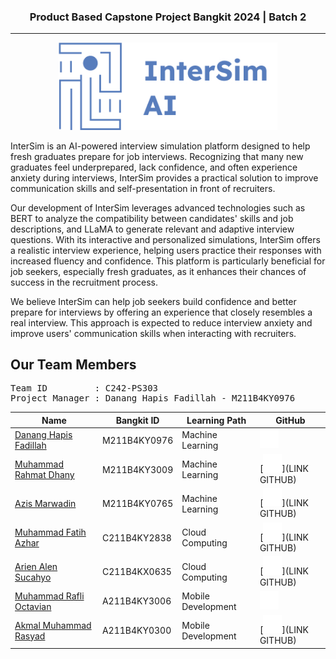 <h3 align="center">Product Based Capstone Project Bangkit 2024 | Batch 2</h3>
<hr>
<p align="center">
    <img src="assets/logo.jpg" alt="tanampintar-logo" width="350px" >
</p>

<p>
    InterSim is an AI-powered interview simulation platform designed to help fresh graduates prepare for job interviews. Recognizing that many new graduates feel underprepared, lack confidence, and often experience anxiety during interviews, InterSim provides a practical solution to improve communication skills and self-presentation in front of recruiters.
</p>
<p>
    Our development of InterSim leverages advanced technologies such as BERT to analyze the compatibility between candidates' skills and job descriptions, and LLaMA to generate relevant and adaptive interview questions. With its interactive and personalized simulations, InterSim offers a realistic interview experience, helping users practice their responses with increased fluency and confidence. This platform is particularly beneficial for job seekers, especially fresh graduates, as it enhances their chances of success in the recruitment process.
</p>
<p>
    We believe InterSim can help job seekers build confidence and better prepare for interviews by offering an experience that closely resembles a real interview. This approach is expected to reduce interview anxiety and improve users' communication skills when interacting with recruiters.
</p>

## Our Team Members

<pre>
Team ID         : C242-PS303
Project Manager : Danang Hapis Fadillah - M211B4KY0976
</pre>

| Name                                                                                      | Bangkit ID   | Learning Path      | GitHub                                                                                  |
| ----------------------------------------------------------------------------------------- | ------------ | ------------------ | --------------------------------------------------------------------------------------- |
| [Danang Hapis Fadillah](https://www.linkedin.com/in/danang-hapis-fadillah-682878202/)     | M211B4KY0976 | Machine Learning   | [<img src="assets/github.png" alt="github-logo" width="30px">](https://github.com/n0yy) |
| [Muhammad Rahmat Dhany](https://www.linkedin.com/in/dhanymuhammad08/)                     | M211B4KY3009 | Machine Learning   | [<img src="assets/github.png" alt="github-logo" width="30px">](LINK GITHUB)             |
| [Azis Marwadin](https://www.linkedin.com/in/azis-marwadin-5189442a0/)                     | M211B4KY0765 | Machine Learning   | [<img src="assets/github.png" alt="github-logo" width="30px">](LINK GITHUB)             |
| [Muhammad Fatih Azhar]()                                                                  | C211B4KY2838 | Cloud Computing    | [<img src="assets/github.png" alt="github-logo" width="30px">](LINK GITHUB)             |
| [Arien Alen Sucahyo](https://www.linkedin.com/in/arien-alen-58b482330/)                   | C211B4KX0635 | Cloud Computing    | [<img src="assets/github.png" alt="github-logo" width="30px">](LINK GITHUB)             |
| [Muhammad Rafli Octavian](https://www.linkedin.com/in/muhammad-rafli-octavian-8b3055231/) | A211B4KY3006 | Mobile Development | [<img src="assets/github.png" alt="github-logo" width="30px">](ttps://github.com/taoc6ix)|
| [Akmal Muhammad Rasyad](https://www.linkedin.com/in/akmalmrasyad/)                        | A211B4KY0300 | Mobile Development | [<img src="assets/github.png" alt="github-logo" width="30px">](LINK GITHUB)             |

